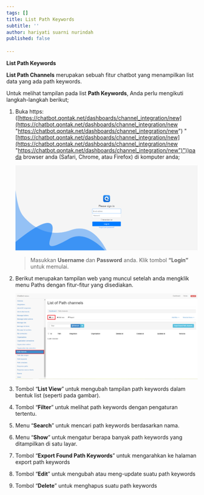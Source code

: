 ```yaml
---
tags: []
title: List Path Keywords
subtitle: ''
author: hariyati suarni nurindah
published: false

---
```

**List Path Keywords**

**List Path Channels** merupakan sebuah fitur chatbot yang menampilkan list data yang ada path keywords.

Untuk melihat tampilan pada list **Path Keywords**, Anda perlu mengikuti langkah-langkah berikut;

1. Buka https: ([https://chatbot.qontak.net/dashboards/channel_integration/new](https://chatbot.qontak.net/dashboards/channel_integration/new "https://chatbot.qontak.net/dashboards/channel_integration/new") "[https://chatbot.qontak.net/dashboards/channel_integration/new](https://chatbot.qontak.net/dashboards/channel_integration/new "https://chatbot.qontak.net/dashboards/channel_integration/new")"))pada browser anda (Safari, Chrome, atau Firefox) di komputer anda;

   ![](/uploads/channell.PNG)

   > Masukkan **Username** dan **Password** anda. Klik tombol **“Login”** untuk memulai.
2. Berikut merupakan tampilan web yang muncul setelah anda mengklik menu Paths dengan fitur-fitur yang disediakan.

   ![](/uploads/pathchannels1.PNG)
3. Tombol “**List View**” untuk mengubah tampilan path keywords dalam bentuk list (seperti pada gambar).
4. Tombol “**Filter**” untuk melihat path keywords dengan pengaturan tertentu.
5. Menu “**Search**” untuk mencari path keywords berdasarkan nama.
6. Menu “**Show**” untuk mengatur berapa banyak path keywords yang ditampilkan di satu layar.
7. Tombol “**Export Found Path Keywords**” untuk mengarahkan ke halaman export path keywords
8. Tombol “**Edit**” untuk mengubah atau meng-update suatu path keywords
9. Tombol “**Delete**” untuk menghapus suatu path keywords
